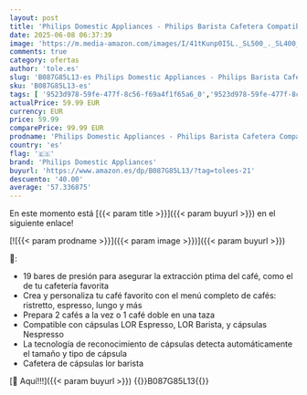 ```yaml
---
layout: post
title: 'Philips Domestic Appliances - Philips Barista Cafetera Compatible con Cápsula Individual o Doble  19 Bares Presión  depósito 1 L  Incluye Kit de degustación  Color Blanco'
date: 2025-06-08 06:37:39
image: 'https://m.media-amazon.com/images/I/41tKunp0I5L._SL500_._SL400_.jpg'
comments: true
category: ofertas
author: 'tole.es'
slug: 'B087G85L13-es Philips Domestic Appliances - Philips Barista Cafetera...'
sku: 'B087G85L13-es'
tags: [ '9523d978-59fe-477f-8c56-f69a4f1f65a6_0','9523d978-59fe-477f-8c56-f69a4f1f65a6_1201','9523d978-59fe-477f-8c56-f69a4f1f65a6_3301','Arborist Merchandising Root','Cafeteras individuales','GLLevelVersuni','Hogar y cocina','Los favoritos de nuestros clientes Social: Hogar y cocina','Máquinas cafeteras','Self Service','Special Features Stores','Utensilios para café y té','cafetera','philips domestic appliances','🇪🇸', ]
actualPrice: 59.99 EUR
currency: EUR
price: 59.99
comparePrice: 99.99 EUR
prodname: 'Philips Domestic Appliances - Philips Barista Cafetera Compatible con Cápsula Individual o Doble  19 Bares Presión  depósito 1 L  Incluye Kit de degustación  Color Blanco'
country: 'es'
flag: '🇪🇸'
brand: 'Philips Domestic Appliances'
buyurl: 'https://www.amazon.es/dp/B087G85L13/?tag=tolees-21'
descuento: '40.00'
average: '57.336875'
---
```


En este momento está [{{< param title >}}]({{< param buyurl >}}) en el siguiente enlace!

[![{{< param prodname >}}]({{< param image >}})]({{< param buyurl >}})

🔎:

- 19 bares de presión para asegurar la extracción ptima del café, como el de tu cafetería favorita
- Crea y personaliza tu café favorito con el menú completo de cafés: ristretto, espresso, lungo y más
- Prepara 2 cafés a la vez o 1 café doble en una taza
- Compatible con cápsulas LOR Espresso, LOR Barista, y cápsulas Nespresso
- La tecnología de reconocimiento de cápsulas detecta automáticamente el tamaño y tipo de cápsula
- Cafetera de cápsulas lor barista

[🛒 Aquí!!!]({{< param buyurl >}})
{{<world>}}B087G85L13{{</world>}}

